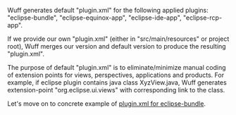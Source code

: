 Wuff generates default "plugin.xml" for the following applied plugins: "eclipse-bundle", "eclipse-equinox-app", "eclipse-ide-app", "eclipse-rcp-app".

If we provide our own "plugin.xml" (either in "src/main/resources" or project root), Wuff merges our version and default version to produce the resulting "plugin.xml".

The purpose of default "plugin.xml" is to eliminate/minimize manual coding of extension points for views, perspectives, applications and products. For example, if eclipse plugin contains java class XyzView.java, Wuff generates extension-point "org.eclipse.ui.views" with corresponding link to the class.

Let's move on to concrete example of [plugin.xml for eclipse-bundle](plugin.xml-for-eclipse-bundle).